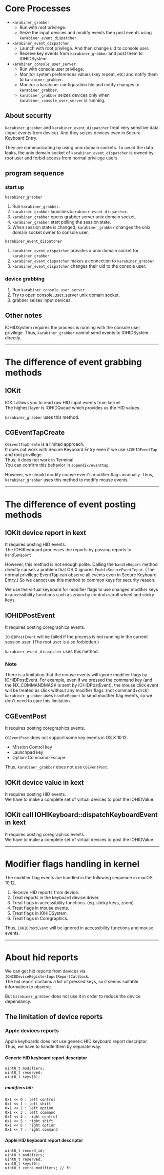 # Core Processes

* `karabiner_grabber`
  * Run with root privilege.
  * Seize the input devices and modify events then post events using `karabiner_event_dispatcher`.
* `karabiner_event_dispatcher`
  * Launch with root privilege. And then change uid to console user.
  * Receive key events from `karabiner_grabber` and post them to IOHIDSystem.
* `karabiner_console_user_server`
  * Run with console user privilege.
  * Monitor system preferences values (key repeat, etc) and notify them to `karabiner_grabber`.
  * Monitor a karabiner configuration file and notify changes to `karabiner_grabber`.
  * `karabiner_grabber` seizes devices only when `karabiner_console_user_server` is running.

## About security

`karabiner_grabber` and `karabiner_event_dispatcher` treat very sensitive data (input events from device).
And they seizes devices even in Secure Keyboard Entry.

They are communicating by using unix domain sockets.
To avoid the data leaks, the unix domain socket of `karabiner_event_dispatcher` is owned by root user and forbid access from normal privilege users.

## program sequence

### start up

`karabiner_grabber`

1. Run `karabiner_grabber`.
2. `karabiner_grabber` launches `karabiner_event_dispatcher`.
3. `karabiner_grabber` opens grabber server unix domain socket.
4. `karabiner_grabber` start polling the session state.
5. When session state is changed, `karabiner_grabber` changes the unix domain socket owner to console user.

`karabiner_event_dispatcher`

1. `karabiner_event_dispatcher` provides a unix domain socket for `karabiner_grabber`.
2. `karabiner_event_dispatcher` makes a connection to `karabiner_grabber`.
3. `karabiner_event_dispatcher` changes their uid to the console user.

### device grabbing

1. Run `karabiner_console_user_server`.
2. Try to open console_user_server unix domain socket.
3. grabber seizes input devices.

## Other notes

IOHIDSystem requires the process is running with the console user privilege.
Thus, `karabiner_grabber` cannot send events to IOHIDSystem directly.

--------------------------------------------------------------------------------

# The difference of event grabbing methods

## IOKit

IOKit allows you to read raw HID input events from kernel.<br />
The highest layer is IOHIDQueue which provides us the HID values.

`karabiner_grabber` uses this method.

## CGEventTapCreate

`CGEventTapCreate` is a limited approach.<br />
It does not work with Secure Keyboard Entry even if we use `kCGHIDEventTap` and root privillege.<br />
Thus, it does not work in Terminal.<br />
You can confirm this behavior in `appendix/eventtap`.

However, we should modify mouse event's modifier flags manually.
Thus, `karabiner_grabber` uses this method to modify mouse events.

--------------------------------------------------------------------------------

# The difference of event posting methods

## IOKit device report in kext

It requires posting HID events.<br />
The IOHIKeyboard processes the reports by passing reports to `handleReport`.

However, this method is not enough polite.
Calling the `handleReport` method directly causes a problem that OS X ignores `EnableSecureEventInput`.
(The normal privillege EventTap can observe all events even in Secure Keyboard Entry.)
So we cannot use this method to common keys for security reason.

We use the virtual keyboard for modifier flags to use changed modifier keys in accessibility functions such as zoom by control+scroll wheel and sticky keys.

## IOHIDPostEvent

It requires posting coregraphics events.<br />

`IOHIDPostEvent` will be failed if the process is not running in the current session user.
(The root user is also forbidden.)

`karabiner_event_dispatcher` uses this method.

### Note

There is a limitation that the mouse events will ignore modifier flags by IOHIDPostEvent.
For example, even if we pressed the command key (and the NX_COMMANDMASK is sent by IOHIDPostEvent),
the mouse click event will be treated as click without any modifier flags. (not command+click)
`karabiner_grabber` uses `handleReport` to send modifier flag events, so we don't need to care this limitation.

## CGEventPost

It requires posting coregraphics events.<br />

`CGEventPost` does not support some key events in OS X 10.12.

* Mission Control key
* Launchpad key
* Option-Command-Escape

Thus, `karabiner_grabber` does not use `CGEventPost`.

## IOKit device value in kext

It requires posting HID events.<br />
We have to make a complete set of virtual devices to post the IOHIDValue.

## IOKit call IOHIKeyboard::dispatchKeyboardEvent in kext

It requires posting coregraphics events.<br />
We have to make a complete set of virtual devices to post the IOHIDValue.

--------------------------------------------------------------------------------

# Modifier flags handling in kernel

The modifier flag events are handled in the following sequence in macOS 10.12.

1. Receive HID reports from device.
2. Treat reports in the keyboard device driver.
3. Treat flags in accessibility functions. (eg. sticky keys, zoom)
4. Treat flags in mouse events.
5. Treat flags in IOHIDSystem.
6. Treat flags in Coregraphics.

Thus, `IOHIDPostEvent` will be ignored in accessibility functions and mouse events.

--------------------------------------------------------------------------------

# About hid reports

We can get hid reports from devices via `IOHIDDeviceRegisterInputReportCallback`.<br />
The hid report contains a list of pressed keys, so it seems suitable information to observe.

But `karabiner_grabber` does not use it in order to reduce the device dependancy.

## The limitation of device reports

### Apple devices reports

Apple keyboards does not use generic HID keyboard report descriptor.<br />
Thus, we have to handle them by separate way.

#### Generic HID keyboard report descriptor

```
uint8_t modifiers;
uint8_t reserved;
uint8_t keys[6];
```

##### modifiers bit:

```
0x1 << 0 : left control
0x1 << 1 : left shift
0x1 << 2 : left option
0x1 << 3 : left command
0x1 << 4 : right control
0x1 << 5 : right shift
0x1 << 6 : right option
0x1 << 7 : right command
```

#### Apple HID keyboard report descriptor

```
uint8_t record_id;
uint8_t modifiers;
uint8_t reserved;
uint8_t keys[6];
uint8_t extra_modifiers; // fn
```
